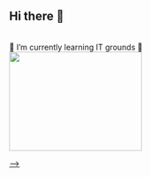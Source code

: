 ## Hi there 👋 
<br>
🌱 I’m currently learning IT grounds 🌱
<br>
<img src="https://giphy.com/embed/eLv7gJpxqiQtbNNQUe" width="240" height="179,5" frameBorder="0" class="giphy-embed" allowFullScreen></iframe><p><a href="https://giphy.com/stickers/justin-transparent-eLv7gJpxqiQtbNNQUe">

-->
